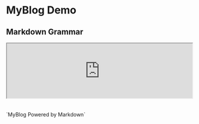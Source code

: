 # MyBlog Demo
<html>
  <head>
    <h2>Markdown Grammar</h2>
    <script type="text/javascript" src="javascript/AdaptiveIFrame.js"></script>
    <iFrame src="http://www.markdown.cn/" name="ifame" onload="this.height=ifame.document.body.scrollHeight" width="100%" highth="100%" id="content_iframe"></iFrame>
  </head>
  <body>
  </body>
</html>
<br><br><br>
`MyBlog Powered by Markdown`
